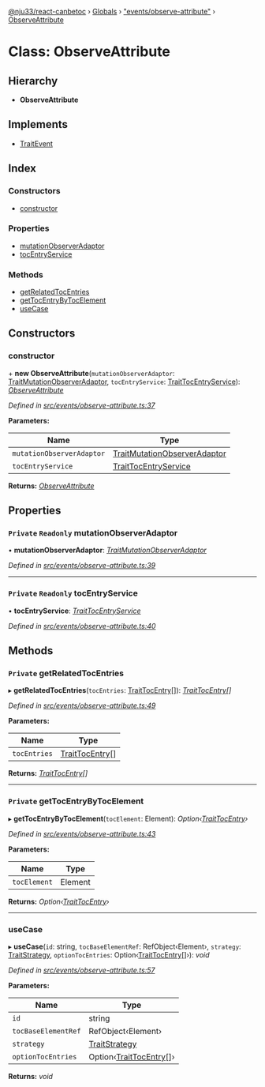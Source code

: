 [@nju33/react-canbetoc](../README.md) › [Globals](../globals.md) › ["events/observe-attribute"](../modules/_events_observe_attribute_.md) › [ObserveAttribute](_events_observe_attribute_.observeattribute.md)

# Class: ObserveAttribute

## Hierarchy

* **ObserveAttribute**

## Implements

* [TraitEvent](../interfaces/_events_event_.traitevent.md)

## Index

### Constructors

* [constructor](_events_observe_attribute_.observeattribute.md#constructor)

### Properties

* [mutationObserverAdaptor](_events_observe_attribute_.observeattribute.md#private-readonly-mutationobserveradaptor)
* [tocEntryService](_events_observe_attribute_.observeattribute.md#private-readonly-tocentryservice)

### Methods

* [getRelatedTocEntries](_events_observe_attribute_.observeattribute.md#private-getrelatedtocentries)
* [getTocEntryByTocElement](_events_observe_attribute_.observeattribute.md#private-gettocentrybytocelement)
* [useCase](_events_observe_attribute_.observeattribute.md#usecase)

## Constructors

###  constructor

\+ **new ObserveAttribute**(`mutationObserverAdaptor`: [TraitMutationObserverAdaptor](../interfaces/_entities_mutation_observer_adaptor_.traitmutationobserveradaptor.md), `tocEntryService`: [TraitTocEntryService](../interfaces/_entities_toc_entry_service_.traittocentryservice.md)): *[ObserveAttribute](_events_observe_attribute_.observeattribute.md)*

*Defined in [src/events/observe-attribute.ts:37](https://github.com/nju33/react-canbetoc/blob/21df68e/src/events/observe-attribute.ts#L37)*

**Parameters:**

Name | Type |
------ | ------ |
`mutationObserverAdaptor` | [TraitMutationObserverAdaptor](../interfaces/_entities_mutation_observer_adaptor_.traitmutationobserveradaptor.md) |
`tocEntryService` | [TraitTocEntryService](../interfaces/_entities_toc_entry_service_.traittocentryservice.md) |

**Returns:** *[ObserveAttribute](_events_observe_attribute_.observeattribute.md)*

## Properties

### `Private` `Readonly` mutationObserverAdaptor

• **mutationObserverAdaptor**: *[TraitMutationObserverAdaptor](../interfaces/_entities_mutation_observer_adaptor_.traitmutationobserveradaptor.md)*

*Defined in [src/events/observe-attribute.ts:39](https://github.com/nju33/react-canbetoc/blob/21df68e/src/events/observe-attribute.ts#L39)*

___

### `Private` `Readonly` tocEntryService

• **tocEntryService**: *[TraitTocEntryService](../interfaces/_entities_toc_entry_service_.traittocentryservice.md)*

*Defined in [src/events/observe-attribute.ts:40](https://github.com/nju33/react-canbetoc/blob/21df68e/src/events/observe-attribute.ts#L40)*

## Methods

### `Private` getRelatedTocEntries

▸ **getRelatedTocEntries**(`tocEntries`: [TraitTocEntry](../interfaces/_entities_toc_entry_.traittocentry.md)[]): *[TraitTocEntry](../interfaces/_entities_toc_entry_.traittocentry.md)[]*

*Defined in [src/events/observe-attribute.ts:49](https://github.com/nju33/react-canbetoc/blob/21df68e/src/events/observe-attribute.ts#L49)*

**Parameters:**

Name | Type |
------ | ------ |
`tocEntries` | [TraitTocEntry](../interfaces/_entities_toc_entry_.traittocentry.md)[] |

**Returns:** *[TraitTocEntry](../interfaces/_entities_toc_entry_.traittocentry.md)[]*

___

### `Private` getTocEntryByTocElement

▸ **getTocEntryByTocElement**(`tocElement`: Element): *Option‹[TraitTocEntry](../interfaces/_entities_toc_entry_.traittocentry.md)›*

*Defined in [src/events/observe-attribute.ts:43](https://github.com/nju33/react-canbetoc/blob/21df68e/src/events/observe-attribute.ts#L43)*

**Parameters:**

Name | Type |
------ | ------ |
`tocElement` | Element |

**Returns:** *Option‹[TraitTocEntry](../interfaces/_entities_toc_entry_.traittocentry.md)›*

___

###  useCase

▸ **useCase**(`id`: string, `tocBaseElementRef`: RefObject‹Element›, `strategy`: [TraitStrategy](../interfaces/_strategies_strategy_.traitstrategy.md), `optionTocEntries`: Option‹[TraitTocEntry](../interfaces/_entities_toc_entry_.traittocentry.md)[]›): *void*

*Defined in [src/events/observe-attribute.ts:57](https://github.com/nju33/react-canbetoc/blob/21df68e/src/events/observe-attribute.ts#L57)*

**Parameters:**

Name | Type |
------ | ------ |
`id` | string |
`tocBaseElementRef` | RefObject‹Element› |
`strategy` | [TraitStrategy](../interfaces/_strategies_strategy_.traitstrategy.md) |
`optionTocEntries` | Option‹[TraitTocEntry](../interfaces/_entities_toc_entry_.traittocentry.md)[]› |

**Returns:** *void*
